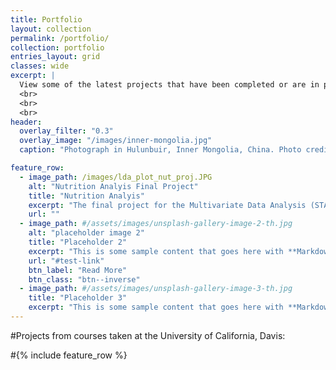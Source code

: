 ```yaml
---
title: Portfolio
layout: collection
permalink: /portfolio/
collection: portfolio
entries_layout: grid
classes: wide
excerpt: |
  View some of the latest projects that have been completed or are in progress.
  <br>
  <br>
  <br>
header:
  overlay_filter: "0.3"
  overlay_image: "/images/inner-mongolia.jpg"
  caption: "Photograph in Hulunbuir, Inner Mongolia, China. Photo credit: [**Vined**](https://pixabay.com/users/vined-3442148/)"

feature_row:
  - image_path: /images/lda_plot_nut_proj.JPG
    alt: "Nutrition Analyis Final Project"
    title: "Nutrition Analyis"
    excerpt: "The final project for the Multivariate Data Analysis (STA 135) course, utilizing principal component analysis (PCA) and linear discriminant analysis (LDA)."
    url: ""
  - image_path: #/assets/images/unsplash-gallery-image-2-th.jpg
    alt: "placeholder image 2"
    title: "Placeholder 2"
    excerpt: "This is some sample content that goes here with **Markdown** formatting."
    url: "#test-link"
    btn_label: "Read More"
    btn_class: "btn--inverse"
  - image_path: #/assets/images/unsplash-gallery-image-3-th.jpg
    title: "Placeholder 3"
    excerpt: "This is some sample content that goes here with **Markdown** formatting."
---
```


#Projects from courses taken at the University of California, Davis:

#{% include feature_row %}
